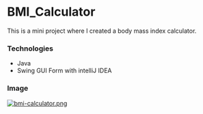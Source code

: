 # BMI_Calculator
This is a mini project where I created a body mass index calculator.

### Technologies
- Java
- Swing GUI Form with intelliJ IDEA

### Image

[![bmi-calculator.png](https://i.postimg.cc/XYfwjv3v/bmi-calculator.png)](https://postimg.cc/JshyKMsw)

